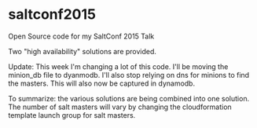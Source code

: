 # saltconf2015
Open Source code for my SaltConf 2015 Talk

Two "high availability" solutions are provided.

Update:  This week I'm changing a lot of this code.  I'll be moving the minion_db file to dyanmodb.  I'll also stop relying on dns for minions to find the masters.  This will also now be captured in dynamodb.  

To summarize:  the various solutions are being combined into one solution.  The number of salt masters will vary by changing the cloudformation template launch group for salt masters.  

